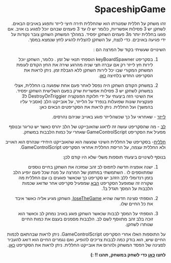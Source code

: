 

<div dir="rtl" lang="he">


# SpaceshipGame

זהו משחק על חללית שמטרתו הוא שהחללית תירה חיצי לייזר ותפגע באויבים הבאים.
לשחקן יש 3 פסילות אפשריות, כלומר יש לו עד 3 פעמים שבהם יוכל לפגוע בו אויב.
 אם פגעו בחללית יותר מ3 פעמים השחקן יפסיד. 
 במהלך המשחק השחקן צובר נקודות על ידי פגיעה באויבים.
 כדי לנצח, על השחקן להצליח להגיע לחץ שנמצא במסך. 

השינויים שעשיתי בקוד של המרצה הם : 
1. בסקריפט keyBoardSpawner הוספתי תנאי של זמן .
כלומר, השחקן יוכל לירות חץ לייזר רק אם עברה חצי שניה מהרגע שירה את החץ הקודם לעומת המשחק המקורי שבו יכל לירות השחקן ללא הגבלת זמן.
ניתן לראות את הסקריפט החדש בלחיצה [כאן](https://github.com/sivanyahav/SpaceshipGame/blob/master/Assets/Scripts/2-spawners/KeyboardSpawner.cs). 

2. במשחק הקודם השחקן היה נפסל לאחר פעם אחת שפגעה בו החללית,
אצלי במשחק לשחקן יש 3 פסילות אפשריות שרק בפעם השלישית השחקן יפסיד.
את השינוי הזה ביצעתי על ידי חלוקת הפונקציה DestroyOnTriggier ל3 פונקציות שונות שפועלות בנפרד על הלייזר, על אובייקט הלב (אסביר עליו בהמשך) ועל החללית.
ניתן לראות את הסקריפטים הבאים כאן:
 
 [לייזר](https://github.com/sivanyahav/SpaceshipGame/blob/master/Assets/DestroyLaser.cs) - שאחראי על כך שכשהלייזר פוגע באוייב שניהם נהרסים.
 
 [לב](https://github.com/sivanyahav/SpaceshipGame/blob/master/Assets/DestroyHeart.cs) - מה שהסקריפט עושה זה לדאוג שהאובייקט של הלב יהרס כאשר יש טריגר ובנוסף מפעיל את הסקריפט GameControlScript שאחרי על כמות הלבבות במשחק.
 
 [חללית](https://github.com/sivanyahav/SpaceshipGame/blob/master/Assets/Scripts/3-collisions/DestroyOnTrigger2D.cs)- בסקריפט של החללית השינוי שנעשה הוא שהאובייקט היחידי שנהרס הוא האוייב ולא החללית עצמה, על הריסת החללית אחראי הסקריפט GameControlScript.

בנוסף לשינויים ביצעתי תוספות משלי שלא היו קודם לכן:
 
1. ישנה אופציה חדשה לתפוס לב זהב שמזכה את השחקן בחיים נוספים שמתווספים לו .
השתמשתי במתזמן של המרצה על מנת שכל פעם יופיע הלב בזמן רנדומלי
ללב הזהב יש סקריפט כך שכאשר פוגעים בו עם החללית מה שקורה זה שמופעל הסקריפט [הבא](https://github.com/sivanyahav/SpaceshipGame/blob/master/Assets/Scripts/3-collisions/HeartScript.cs)  שמפעיל סקריפט אחר שדואג שכמות הלבבות על המסך תגדל ב1.
 
2.  הוספתי סצינה חדשה שהיא [loseTheGame](https://github.com/sivanyahav/SpaceshipGame/blob/master/Assets/Scenes/4-levels/loseTheGame.unity), השחקן מגיע אליה כאשר איבד את כל החיים שלו.
 
3. הוספתי על המסך לבבות שכאשר השחקן פוגע באויב נמחק לב וכאשר הוא זוכה בלב זהב מתווסף לשם לב.
הלבבות מסמנים בעצם את כמות החיים שנותרו לשחקן. 

על התוספות האלו אחרי הסקריפט GameControlScript. 
ניתן לראות שבהתאם לכמות החיים שיש, הוא בודק כמה לבבות צריכים להופיע, ואם נגמרים  החיים הוא דואג להעביר לסצינה של הפסד המשחק ולהרוס את אובייקט החללית.
ניתן לראות את הסקריפט [כאן](https://github.com/sivanyahav/SpaceshipGame/blob/master/Assets/Scripts/3-collisions/GameControlScript.cs).

**לחצו [כאן](https://s-k-games.itch.io/spaceshipggame) כדי לשחק במשחק, תהנו !! :)**
</div>

